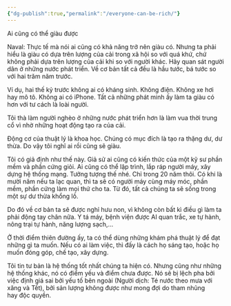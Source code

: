 ```yaml
---
{"dg-publish":true,"permalink":"/everyone-can-be-rich/"}
---
```


Ai cũng có thể giàu được

Naval: Thực tế mà nói ai cũng có khả năng trở nên giàu có. Nhưng ta phải hiểu là giàu có dựa trên lượng của cải trong xã hội so với quá khứ, chứ không phải dựa trên lượng của cải khi so với người khác. Hãy quan sát người dân ở những nước phát triển. Về cơ bản tất cả đều là hầu tước, bá tước so với hai trăm năm trước.

Ví dụ, hai thế kỷ trước không ai có kháng sinh. Không điện. Không xe hơi hay mô tô. Không ai có iPhone. Tất cả những phát minh ấy làm ta giàu có hơn với tư cách là loài người.

Tôi thà làm người nghèo ở những nước phát triển hơn là làm vua thời trung cổ vì nhờ những hoạt động tạo ra của cải.

Động cơ của thuật lý là khoa học. Chúng có mục đích là tạo ra thặng dư, dư thừa. Do vậy tôi nghĩ ai rồi cũng sẽ giàu.

Tôi có giả định như thế này. Giả sử ai cũng có kiến thức của một kỹ sư phần mềm và phần cứng giỏi. Ai cũng có thể lập trình, lắp ráp người máy, xây dựng hệ thống mạng. Tưởng tượng thế nhé. Chỉ trong 20 năm thôi. Có khi là mười năm nếu ta lạc quan, thì ta sẽ có người máy cùng máy móc, phần mềm, phần cứng làm mọi thứ cho ta. Từ đó, tất cả chúng ta sẽ sống trong một sự dư thừa khổng lồ.

Do đó về cơ bản ta sẽ được nghỉ hưu non, vì không còn bất kì điều gì làm ta phải động tay chân nữa. Y tá máy, bệnh viện được AI quan trắc, xe tự hành, nông trại tự hành, năng lượng sạch,...

Ở thời điểm thiên đường ấy, ta có thể dùng những khám phá thuật lý để đạt những gì ta muốn. Nếu có ai làm việc, thì đấy là cách họ sáng tạo, hoặc họ muốn đóng góp, chế tạo, xây dựng.

Tôi tin tư bản là hệ thống tốt nhất chúng ta hiện có. Nhưng cũng như những hệ thống khác, nó có điểm yếu và điểm chưa được. Nó sẽ bị lệch pha bởi việc định giá sai bởi yếu tố bên ngoài (Người dịch: Té nước theo mưa với xăng và Tết), bởi sản lượng không được như mong đợi do tham nhũng hay độc quyền.